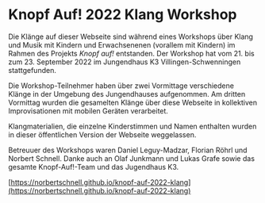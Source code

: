 # Knopf Auf! 2022 Klang Workshop
Die Klänge auf dieser Webseite sind während eines Workshops über Klang und Musik mit Kindern und Erwachsenenen (vorallem mit Kindern) im Rahmen des Projekts *Knopf auf!* entstanden. Der Workshop hat vom 21. bis zum 23. September 2022 im Jungendhaus K3 Villingen-Schwenningen stattgefunden.

Die Workshop-Teilnehmer haben über zwei Vormittage verschiedene Klänge in der Umgebung des Jungendhauses aufgenommen. Am dritten Vormittag wurden die gesamelten Klänge über diese Webseite in kollektiven Improvisationen mit mobilen Geräten verarbeitet.

Klangmaterialien, die einzelne Kinderstimmen und Namen enthalten wurden in dieser öffentlichen Version der Webseite weggelassen.

Betreuuer des Workshops waren Daniel Leguy-Madzar, Florian Röhrl und Norbert Schnell.
Danke auch an Olaf Junkmann und Lukas Grafe sowie das gesamte Knopf-Auf!-Team und das Jugendhaus K3.

[https://norbertschnell.github.io/knopf-auf-2022-klang](https://norbertschnell.github.io/knopf-auf-2022-klang)
